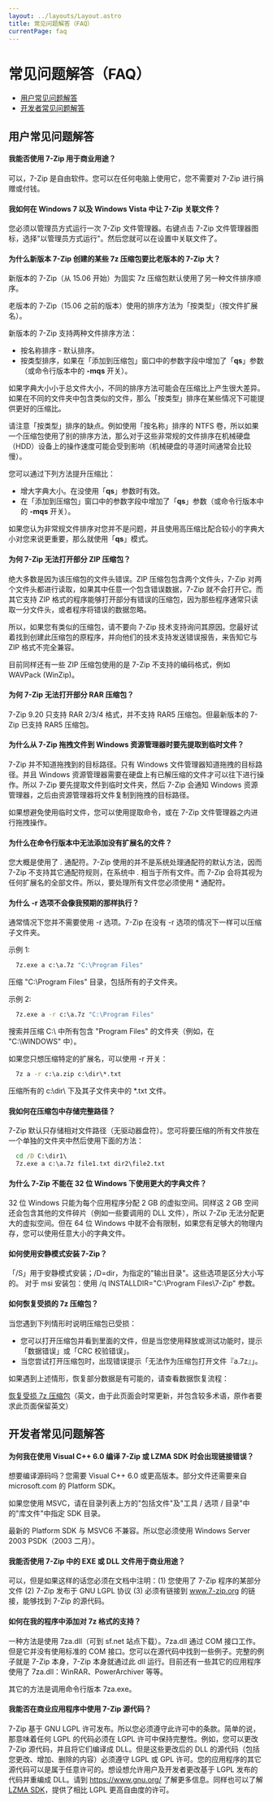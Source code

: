 ```yaml
---
layout: ../layouts/Layout.astro
title: 常见问题解答（FAQ）
currentPage: faq
---
```


# 常见问题解答（FAQ）

- [用户常见问题解答](#user_faq)
- [开发者常见问题解答](#developer_faq)

## <a name="user_faq"></a>用户常见问题解答

#### 我能否使用 7-Zip 用于商业用途？

可以，7-Zip 是自由软件。您可以在任何电脑上使用它，您不需要对 7-Zip 进行捐赠或付钱。

#### 我如何在 Windows 7 以及 Windows Vista 中让 7-Zip 关联文件？

您必须以管理员方式运行一次 7-Zip 文件管理器。右键点击 7-Zip 文件管理器图标，选择"以管理员方式运行"。然后您就可以在设置中关联文件了。

#### 为什么新版本 7-Zip 创建的某些 7z 压缩包要比老版本的 7-Zip 大？

新版本的 7-Zip（从 15.06 开始）为固实 7z 压缩包默认使用了另一种文件排序顺序。

老版本的 7-Zip（15.06 之前的版本）使用的排序方法为「按类型」（按文件扩展名）。

新版本的 7-Zip 支持两种文件排序方法：

- 按名称排序 - 默认排序。
- 按类型排序，如果在「添加到压缩包」窗口中的参数字段中增加了「**qs**」参数（或命令行版本中的 **-mqs** 开关）。

如果字典大小小于总文件大小，不同的排序方法可能会在压缩比上产生很大差异。如果在不同的文件夹中包含类似的文件，那么「按类型」排序在某些情况下可能提供更好的压缩比。

请注意「按类型」排序的缺点。例如使用「按名称」排序的 NTFS 卷，所以如果一个压缩包使用了别的排序方法，那么对于这些非常规的文件排序在机械硬盘（HDD）设备上的操作速度可能会受到影响（机械硬盘的寻道时间通常会比较慢）。

您可以通过下列方法提升压缩比：

- 增大字典大小。在没使用「**qs**」参数时有效。
- 在「添加到压缩包」窗口中的参数字段中增加了「**qs**」参数（或命令行版本中的 **-mqs** 开关）。

如果您认为非常规文件排序对您并不是问题，并且使用高压缩比配合较小的字典大小对您来说更重要，那么就使用「**qs**」模式。

#### 为何 7-Zip 无法打开部分 ZIP 压缩包？

绝大多数是因为该压缩包的文件头错误。ZIP 压缩包包含两个文件头，7-Zip 对两个文件头都进行读取，如果其中任意一个包含错误数据，7-Zip 就不会打开它。而其它支持 ZIP 格式的程序能够打开部分有错误的压缩包，因为那些程序通常只读取一分文件头，或者程序将错误的数据忽略。

所以，如果您有类似的压缩包，请不要向 7-Zip 技术支持询问其原因。您最好试着找到创建此压缩包的原程序，并向他们的技术支持发送错误报告，来告知它与 ZIP 格式不完全兼容。

目前同样还有一些 ZIP 压缩包使用的是 7-Zip 不支持的编码格式，例如 WAVPack (WinZip)。

#### 为何 7-Zip 无法打开部分 RAR 压缩包？

7-Zip 9.20 只支持 RAR 2/3/4 格式，并不支持 RAR5 压缩包。但最新版本的 7-Zip 已支持 RAR5 压缩包。

#### 为什么从 7-Zip 拖拽文件到 Windows 资源管理器时要先提取到临时文件？

7-Zip 并不知道拖拽到的目标路径。只有 Windows 文件管理器知道拖拽的目标路径。并且 Windows 资源管理器需要在硬盘上有已解压缩的文件才可以往下进行操作。所以 7-Zip 要先提取文件到临时文件夹，然后 7-Zip 会通知 Windows 资源管理器，之后由资源管理器将文件复制到拖拽的目标路径。

如果想避免使用临时文件，您可以使用提取命令，或在 7-Zip 文件管理器之内进行拖拽操作。

#### 为什么在命令行版本中无法添加没有扩展名的文件？

您大概是使用了 _._ 通配符。7-Zip 使用的并不是系统处理通配符的默认方法，因而 7-Zip 不支持其它通配符规则，在系统中 _._ 相当于所有文件。而 7-Zip 会将其视为任何扩展名的全部文件。所以，要处理所有文件您必须使用 \* 通配符。

#### 为什么 -r 选项不会像我预期的那样执行？

通常情况下您并不需要使用 -r 选项。7-Zip 在没有 -r 选项的情况下一样可以压缩子文件夹。

示例 1:

```cmd
  7z.exe a c:\a.7z "C:\Program Files"
```

压缩 "C:\Program Files" 目录，包括所有的子文件夹。

示例 2:

```cmd
  7z.exe a -r c:\a.7z "C:\Program Files"
```

搜索并压缩 C:\ 中所有包含 "Program Files" 的文件夹（例如，在 "C:\WINDOWS" 中）。

如果您只想压缩特定的扩展名，可以使用 -r 开关：

```cmd
  7z a -r c:\a.zip c:\dir\*.txt
```

压缩所有的 c:\dir\ 下及其子文件夹中的 \*.txt 文件。

#### 我如何在压缩包中存储完整路径？

7-Zip 默认只存储相对文件路径（无驱动器盘符）。您可将要压缩的所有文件放在一个单独的文件夹中然后使用下面的方法：

```cmd
  cd /D C:\dir1\
  7z.exe a c:\a.7z file1.txt dir2\file2.txt
```

#### 为什么 7-Zip 不能在 32 位 Windows 下使用更大的字典文件？

32 位 Windows 只能为每个应用程序分配 2 GB 的虚拟空间。同样这 2 GB 空间还会包含其他的文件碎片（例如一些要调用的 DLL 文件），所以 7-Zip 无法分配更大的虚拟空间。但在 64 位 Windows 中就不会有限制，如果您有足够大的物理内存，您可以使用任意大小的字典文件。

#### 如何使用安静模式安装 7-Zip？

「/S」用于安静模式安装；/D=dir，为指定的"输出目录"。这些选项是区分大小写的。
对于 msi 安装包：使用 /q INSTALLDIR="C:\Program Files\7-Zip" 参数。

#### 如何恢复受损的 7z 压缩包？

当您遇到下列情形时说明压缩包已受损：

- 您可以打开压缩包并看到里面的文件，但是当您使用释放或测试功能时，提示「数据错误」或「CRC 校验错误」。
- 当您尝试打开压缩包时，出现错误提示「无法作为压缩包打开文件『a.7z』」。

如果遇到上述情形，恢复部分数据是有可能的，请查看数据恢复流程：

[恢复受损 7z 压缩包](https://www.7-zip.org/recover.html)（英文，由于此页面会时常更新，并包含较多术语，原作者要求此页面保留英文）

## <a name="developer_faq"></a>开发者常见问题解答

#### 为何我在使用 Visual C++ 6.0 编译 7-Zip 或 LZMA SDK 时会出现链接错误？

想要编译源码吗？您需要 Visual C++ 6.0 或更高版本。部分文件还需要来自 microsoft.com 的 Platform SDK。

如果您使用 MSVC，请在目录列表上方的"包括文件"及"工具 / 选项 / 目录"中的"库文件"中指定 SDK 目录。

最新的 Platform SDK 与 MSVC6 不兼容。所以您必须使用 Windows Server 2003 PSDK（2003 二月）。

#### 我能否使用 7-Zip 中的 EXE 或 DLL 文件用于商业用途？

可以，但是如果这样的话您必须在文档中注明：(1) 您使用了 7-Zip 程序的某部分文件 (2) 7-Zip 发布于 GNU LGPL 协议 (3) 必须有链接到 www.7-zip.org 的链接，能够找到 7-Zip 的源代码。

#### 如何在我的程序中添加对 7z 格式的支持？

一种方法是使用 7za.dll（可到 sf.net 站点下载）。7za.dll 通过 COM 接口工作。但是它并没有使用标准的 COM 接口。您可以在源代码中找到一些例子。完整的例子就是 7-Zip 本身，7-Zip 本身就通过此 dll 运行。目前还有一些其它的应用程序使用了 7za.dll：WinRAR、PowerArchiver 等等。

其它的方法是调用命令行版本 7za.exe。

#### 我能否在商业应用程序中使用 7-Zip 源代码？

7-Zip 基于 GNU LGPL 许可发布。所以您必须遵守此许可中的条款。简单的说，那意味着任何 LGPL 的代码必须在 LGPL 许可中保持完整性。例如，您可以更改 7-Zip 源代码，并且将它们编译成 DLL。但是这些更改后的 DLL 的源代码（包括您更改、增加、删除的内容）必须遵守 LGPL 或 GPL 许可。您的应用程序的其它源代码可以是属于任意许可的。想设想允许用户及开发者更改基于 LGPL 发布的代码并重编成 DLL。请到 <https://www.gnu.org/> 了解更多信息。同样也可以了解 [LZMA SDK](sdk.html)，提供了相比 LGPL 更高自由度的许可。
